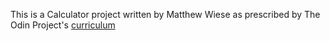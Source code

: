 This is a Calculator project written by Matthew Wiese as prescribed by The Odin Project's [curriculum](http://www.theodinproject.com/courses/web-development-101/lessons/html-css)